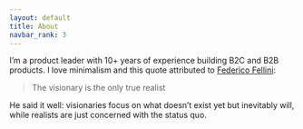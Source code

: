```yaml
---
layout: default
title: About
navbar_rank: 3
---
```

I’m a product leader with 10+ years of experience building B2C and B2B products. I love minimalism and this quote attributed to [Federico Fellini](https://en.wikipedia.org/wiki/Federico_Fellini):

> The visionary is the only true realist

He said it well: visionaries focus on what doesn’t exist yet but inevitably will, while realists are just concerned with the status quo. 

<div class="contacts">
	<a target="_blank" href="https://fr.linkedin.com/in/{{ site.linkedin_username }}"><i class="ion-social-linkedin"></i></a>
</div>
